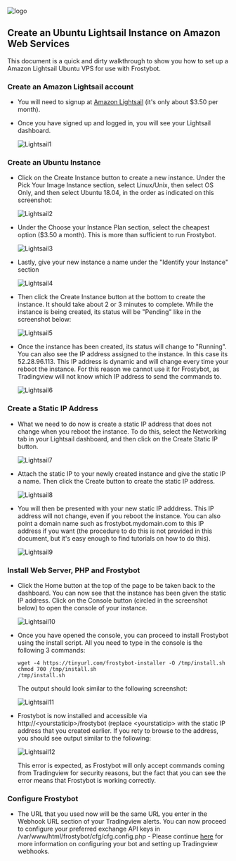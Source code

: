 ![logo](https://i.imgur.com/YAME6yT.png "#FrostyBot")

## Create an Ubuntu Lightsail Instance on Amazon Web Services

This document is a quick and dirty walkthrough to show you how to set up a Amazon Lightsail Ubuntu VPS for use with Frostybot. 

### Create an Amazon Lightsail account

* You will need to signup at [Amazon Lightsail](https://lightsail.aws.amazon.com/) (it's only about $3.50 per month). 

* Once you have signed up and logged in, you will see your Lightsail dashboard.

  ![Lightsail1](https://i.imgur.com/JsTXxQ0.png)

### Create an Ubuntu Instance

* Click on the Create Instance button to create a new instance. Under the Pick Your Image Instance section, select Linux/Unix, then select OS Only, and then select Ubuntu 18.04, in the order as indicated on this screenshot:

  ![Lightsail2](https://i.imgur.com/e65cVF6.png)

* Under the Choose your Instance Plan section, select the cheapest option ($3.50 a month). This is more than sufficient to run Frostybot.

  ![Lightsail3](https://i.imgur.com/eIv78wn.png)

* Lastly, give your new instance a name under the "Identify your Instance" section

  ![Lightsail4](https://i.imgur.com/MuS401l.png)
  
* Then click the Create Instance button at the bottom to create the instance. It should take about 2 or 3 minutes to complete. While the instance is being created, its status will be "Pending" like in the screenshot below:

  ![Lightsail5](https://i.imgur.com/V5AFi1G.png)

* Once the instance has been created, its status will change to "Running". You can also see the IP address assigned to the instance. In this case its 52.28.96.113. This IP address is dynamic and will change every time your reboot the instance. For this reason we cannot use it for Frostybot, as Tradingview will not know which IP address to send the commands to.

  ![Lightsail6](https://i.imgur.com/5UT7vP2.png)

### Create a Static IP Address

* What we need to do now is create a static IP address that does not change when you reboot the instance. To do this, select the Networking tab in your Lightsail dashboard, and then click on the Create Static IP button.

  ![Lightsail7](https://i.imgur.com/sKBdIPt.png)

* Attach the static IP to your newly created instance and give the static IP a name. Then click the Create button to create the static IP address.

  ![Lightsail8](https://i.imgur.com/3QOt3xZ.png)

* You will then be presented with your new static IP adddress. This IP address will not change, even if you reboot the instance. You can also point a domain name such as frostybot.mydomain.com to this IP address if you want (the procedure to do this is not provided in this document, but it's easy enough to find tutorials on how to do this).

  ![Lightsail9](https://i.imgur.com/JSuQXAz.png)
  
### Install Web Server, PHP and Frostybot

* Click the Home button at the top of the page to be taken back to the dashboard. You can now see that the instance has been given the static IP address. Click on the Console button (circled in the screenshot below) to open the console of your instance.

  ![Lightsail10](https://i.imgur.com/jGsqePL.png)

* Once you have opened the console, you can proceed to install Frostybot using the install script. All you need to type in the console is the following 3 commands:

      wget -4 https://tinyurl.com/frostybot-installer -O /tmp/install.sh
      chmod 700 /tmp/install.sh
      /tmp/install.sh
      
  The output should look similar to the following screenshot:
      
  ![Lightsail11](https://i.imgur.com/yAL5Rkj.png)      
  
* Frostybot is now installed and accessible via http://\<yourstaticip\>/frostybot (replace \<yourstaticip\> with the static IP address that you created earlier. If you rety to browse to the address, you should see output similar to the following:
  
  ![Lightsail12](https://i.imgur.com/yplGT2H.png)        
  
  This error is expected, as Frostybot will only accept commands coming from Tradingview for security reasons, but the fact that you can see the error means that Frostybot is working correctly. 

### Configure Frostybot

* The URL that you used now will be the same URL you enter in the Webhook URL section of your Tradingview alerts. You can now proceed to configure your preferred exchange API keys in /var/www/html/frostybot/cfg/cfg.config.php - Please continue [here](https://github.com/CryptoMF/frostybot/blob/master/INSTALLATION.md#post-installation-configuration) for more information on configuring your bot and setting up Tradingview webhooks.
  
  
  
  
